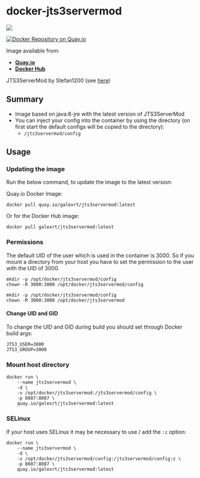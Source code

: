 # docker-jts3servermod

[![](https://images.microbadger.com/badges/image/galexrt/jts3servermod.svg)](https://microbadger.com/images/galexrt/jts3servermod "Get your own image badge on microbadger.com")

[![Docker Repository on Quay.io](https://quay.io/repository/galexrt/jts3servermod/status "Docker Repository on Quay.io")](https://quay.io/repository/galexrt/jts3servermod)

Image available from:

* [**Quay.io**](https://quay.io/repository/galexrt/jts3servermod)
* [**Docker Hub**](https://hub.docker.com/r/galexrt/jts3servermod)

JTS3ServerMod by Stefan1200 (see [here](https://www.stefan1200.de/forum/index.php?topic=2.0))

## Summary

* Image based on java:8-jre with the latest version of JTS3ServerMod
* You can inject your config into the container by using the directory (on first start the default configs will be copied to the directory):
  * `/jts3servermod/config`

## Usage

### Updating the image

Run the below command, to update the image to the latest version:

Quay.io Docker Image:

```shell
docker pull quay.io/galexrt/jts3servermod:latest
```

Or for the Docker Hub image:

```shell
docker pull galexrt/jts3servermod:latest
```
### Permissions

The default UID of the user which is used in the container is 3000.
So if you mount a directory from your host you have to set the permission to the user with the UID of 3000.

```shell
mkdir -p /opt/docker/jts3servermod/config
chown -R 3000:3000 /opt/docker/jts3servermod/config
```

```shell
mkdir -p /opt/docker/jts3servermod/config
chown -R 3000:3000 /opt/docker/jts3servermod
```

#### Change UID and GID

To change the UID and GID during build you should set through Docker build args:

```shell
JTS3_USER=3000
JTS3_GROUP=3000
```

### Mount host directory

```shell
docker run \
    --name jts3servermod \
    -d \
    -v /opt/docker/jts3servermod:/jts3servermod/config \
    -p 8087:8087 \
    quay.io/galexrt/jts3servermod:latest
```

### SELinux

If your host uses SELinux it may be necessary to use / add the `:z` option:

```shell
docker run \
    --name jts3servermod \
    -d \
    -v /opt/docker/jts3servermod/config:/jts3servermod/config:z \
    -p 8087:8087 \
    quay.io/galexrt/jts3servermod:latest
```
